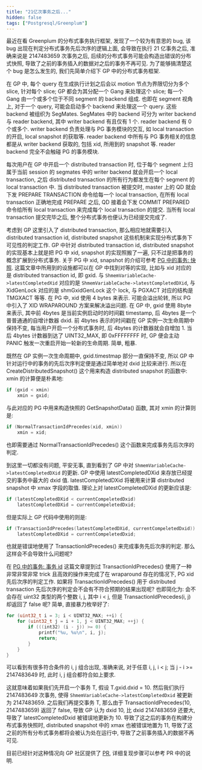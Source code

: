 ```yaml
---
title: "21亿次事务之后..."
hidden: false
tags: ["Postgresql/Greenplum"]
---
```


最近在看 Greenplum 的分布式事务执行框架, 发现了一个较为有意思的 bug, 该 bug 出现在判定分布式事务先后次序的逻辑上面, 会导致在执行 21 亿事务之后, 准确来说是 2147483659 次事务之后, 后续的分布式事务可能会构造出错误的分布式快照, 导致了之前的事务插入的数据对之后的事务不再可见. 为了能够搞清楚这个 bug 是怎么发生的, 我们先简单介绍下 GP 中的分布式事务框架.

在 GP 中, 每个 query 在生成执行计划之后会以 motion 节点为界限切分为多个 slice, 针对每个 slice; GP 都会为其分配一个 Gang 来处理这个 slice; 每一个 Gang 由一个或多个位于不同 segment 的 backend 组成. 也即在 segment 视角上, 对于一个 query, 可能会启动多个 backend 来处理这一个 query. 这些 backend 被组织为 SegMates. SegMates 中的 backend 可分为 writer backend 与 reader backend, 其中 writer backend 有且仅有 1 个. reader backend 有 0 个或多个. writer backend 负责处理与 PG 事务模块的交互, 如 local transaction 的开启, local snapshot 的获取等. reader backend 中所有与 PG 事务相关的信息都是从 writer backend 获取的, 包括 xid, 所用到的 snapshot 等. reader backend 完全不会触碰 PG 的事务模块.

每次用户在 GP 中开启一个 distributed transaction 时, 位于每个 segment 上归属于当前 session 的 segmates 中的 writer backend 就会开启一个 local transaction, 之后 distributed transaction 的所有行为都发生在每个 segment 的 local transaction 中. 当 distributed transaction 被提交时, master 上的 QD 就会下发 PREPARE TRANSACTION 命令给每一个 local transaction, 在所有 local transaction 正确地完成 PREPARE 之后, QD 接着会下发 COMMIT PREPARED 命令给所有 local transaction 来完成每个 local transaction 的提交. 当所有 local transaction 提交完毕之后, 整个分布式事务也便认为已经提交完成了.

考虑到 GP 这里引入了 distributed transaction, 那么相应地就需要引入 distributed transaction id, distributed snapshot 这些机制来实现分布式事务下可见性的判定工作. GP 中针对 distributed transaction id, distributed snapshot 的实现基本上就是把 PG 中 xid, snapshot 的实现照搬了一遍, 只不过是把事务的概念扩展到分布式事务. 关于 PG 中 xid, snapshot 的介绍可参考 [PG 中的事务: 快照]({{site.url}}/2019/12/01/pgxactsnapshot/). 这篇文章中所用到的设施都可以在 GP 中找到对等的实现, 比如与 xid 对应的是 distributed transaction id, 即 gxid. 与 `ShmemVariableCache->latestCompletedXid` 对应的是 `ShmemVariableCache->latestCompletedDXid`, 与 XidGenLock 对应的是 shmGxidGenLock 这个 lock, 与 PGXACT 对应的结构是 TMGXACT 等等. 在 PG 中, xid 使用 4 bytes 来表示. 可能会溢出轮转, 所以 PG 中引入了 XID WRAPAROUND 方案来解决溢出问题. 在 GP 中, gxid 使用 8byte 来表示, 其中前 4bytes 是当前实例启动时的时间戳 timestamp, 后 4bytes 是一个普普通通的自增计数器 dxid. 前 4bytes 表示的时间戳在 GP 实例一次生命周期中保持不变, 每当用户开启一个分布式事务时, 后 4bytes 的计数器就会自增加 1. 当后 4bytes 计数器到达了 UINT32_MAX, 即 0xFFFFFFFF 时, GP 便会主动 PANIC 触发一次重启开始一轮新的生命周期. 简单, 粗暴. 

既然在 GP 实例一次生命周期中, gxid.timestmap 部分一直保持不变, 所以 GP 中针对运行中的事务的先后次序判定便是通过简单地对 dxid 比较来进行. 所以在 CreateDistributedSnapshot() 这个用来构造 distributed snapshot 的函数中: xmin 的计算便是朴素地:

```c
if (gxid < xmin)
    xmin = gxid;
```

与此对应的 PG 中用来构造快照的 GetSnapshotData() 函数, 其对 xmin 的计算则是:

```c
if (NormalTransactionIdPrecedes(xid, xmin))
    xmin = xid;
```

也即需要通过 NormalTransactionIdPrecedes() 这个函数来完成事务先后次序的判定.

到这里一切都没有问题, 平安无事, 直到看到了 GP 中对 `ShmemVariableCache->latestCompletedDXid` 的更新. GP 中使用 latestCompletedDXid 来存放已经提交的事务中最大的 dxid 值. latestCompletedDXid 将被用来计算 distributed snapshot 中 xmax 字段的取值. 理论上对 latestCompletedDXid 的更新应该是:

```c
if (latestCompletedDXid < currentCompeletedDxid) 
    latestCompletedDXid = currentCompeletedDxid;
```

但是实际上 GP 代码中使用的则是:

```c
if (TransactionIdPrecedes(latestCompletedDXid, currentCompeletedDxid))
    latestCompletedDXid = currentCompeletedDxid;
```

也就是错误地使用了 TransactionIdPrecedes() 来完成事务先后次序的判定. 那么这样会不会导致什么问题呢? 

在 [PG 中的事务: 事务 id]({{site.url}}/2019/12/01/pgxact/) 这篇文章提到过 TransactionIdPrecedes() 使用了一种非常非常非常 trick 且高效的操作来完成了在 wraparound 存在的情况下, PG xid 先后次序的判定工作. 如果将 TransactionIdPrecedes() 用于 distributed transaction 先后次序的判定会不会有不符合预期的结果出现呢? 也即简化为: 会不会存在 uint32 类型的两个整数 i, j, 其中 i < j, 但是 TransactionIdPrecedes(i, j) 却返回了 false 呢? 简单, 直接暴力枚举好了:

```c
for (uint32_t i = 3; i < UINT32_MAX; ++i) {
    for (uint32_t j = i + 1, j < UINT32_MAX; ++j) {
        if (((int32) (i - j)) >= 0) {
            printf("%u, %u\n", i, j);
            return;
        }
    }
}
```

可以看到有很多符合条件的 i, j 组合出现, 准确来说, 对于任意 i, j, i < j; 当 j - i >= 2147483649 时, 此时 i, j 组合都符合如上要求.

这就意味着如果我们先开启一个事务 T, 假设 T.gxid.dxid = 10. 然后我们执行 2147483649 次事务, 使得 `ShmemVariableCache->latestCompletedDxid` 被更新为 2147483659. 之后我们再提交事务 T, 那么由于 TransactionIdPrecedes(10, 2147483659) 返回了 false, 导致 GP 认为 dxid 10, 比 dxid 2147483659 还要大, 导致了 latestCompletedDxid 被错误地更新为 10. 导致了这之后的事务在构建分布式事务快照时, distributed snapshot 中的 xmax 也被错误地置为 11, 导致了这之前的所有分布式事务都将会被认为处在运行中, 导致了之前事务插入的数据不再可见.

目前已经针对这种情况向 GP 社区提供了 [PR](https://github.com/greenplum-db/gpdb/pull/9723), 详细复现步骤可以参考 PR 中的说明.

